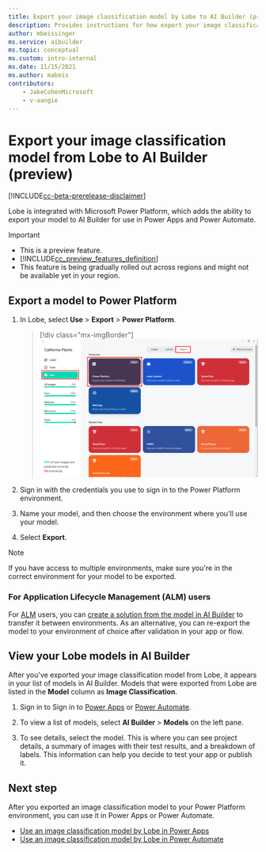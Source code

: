 ```yaml
---
title: Export your image classification model by Lobe to AI Builder (preview) - AI Builder | Microsoft Docs
description: Provides instructions for how export your image classification model by Lobe in AI Builder.
author: mbeissinger
ms.service: aibuilder
ms.topic: conceptual
ms.custom: intro-internal
ms.date: 11/15/2021
ms.author: mabeis
contributors:
    - JakeCohenMicrosoft
    - v-aangie
---
```

# Export your image classification model from Lobe to AI Builder (preview)

[!INCLUDE[cc-beta-prerelease-disclaimer](./includes/cc-beta-prerelease-disclaimer.md)]

Lobe is integrated with Microsoft Power Platform, which adds the ability to export your model to AI Builder for use in Power Apps and Power Automate.

> [!IMPORTANT]
> - This is a preview feature.
> - [!INCLUDE[cc_preview_features_definition](includes/cc-preview-features-definition.md)]
> - This feature is being gradually rolled out across regions and might not be available yet in your region.

## Export a model to Power Platform

1. In Lobe, select **Use** > **Export** > **Power Platform**.

    > [!div class="mx-imgBorder"]
    > ![Screenshot of the Lobe Export screen.](media/lobe-export/lobe-export.png "Lobe Export screen")

1. Sign in with the credentials you use to sign in to the Power Platform environment.

1. Name your model, and then choose the environment where you'll use your model.

1. Select **Export**.

> [!NOTE]
> If you have access to multiple environments, make sure you're in the correct environment for your model to be exported.

### For Application Lifecycle Management (ALM) users

For [ALM](/power-platform/alm/overview-alm) users, you can [create a solution from the model in AI Builder](byom-alm.md) to transfer it between environments. As an alternative, you can re-export the model to your environment of choice after validation in your app or flow.

## View your Lobe models in AI Builder

After you've exported your image classification model from Lobe, it appears in your list of models in AI Builder. Models that were exported from Lobe are listed in the **Model** column as **Image Classification**.

1. Sign in to Sign in to [Power Apps](https://make.powerapps.com) or [Power Automate](https://flow.microsoft.com/).

1. To view a list of models, select **AI Builder** > **Models** on the left pane.

1. To see details, select the model. This is where you can see project details, a summary of images with their test results, and a breakdown of labels. This information can help you decide to test your app or publish it.

## Next step

After you exported an image classification model to your Power Platform environment, you can use it in Power Apps or Power Automate.

- [Use an image classification model by Lobe in Power Apps](image-classification-component-in-powerapps.md)
- [Use an image classification model by Lobe in Power Automate](image-classification-model-in-flow.md)
